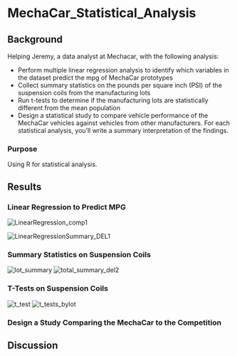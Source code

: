 # MechaCar_Statistical_Analysis

## Background
Helping Jeremy, a data analyst at Mechacar, with the following analysis:
* Perform multiple linear regression analysis to identify which variables in the dataset predict the mpg of MechaCar prototypes
* Collect summary statistics on the pounds per square inch (PSI) of the suspension coils from the manufacturing lots
* Run t-tests to determine if the manufacturing lots are statistically different from the mean population
* Design a statistical study to compare vehicle performance of the MechaCar vehicles against vehicles from other manufacturers. For each statistical analysis, you’ll write a summary interpretation of the findings.

### Purpose
Using R for statistical analysis.

## Results

### Linear Regression to Predict MPG
![LinearRegression_comp1](https://user-images.githubusercontent.com/105028515/200157108-31a78ebe-862c-45de-877f-53fd31fe61e7.png)

![LinearRegressionSummary_DEL1](https://user-images.githubusercontent.com/105028515/200157110-b070af1d-6e57-4b23-9d2a-4893d1e9e21d.png)

### Summary Statistics on Suspension Coils
![lot_summary](https://user-images.githubusercontent.com/105028515/200157174-ad94072f-5ce2-4c38-8030-fff8fd353ec4.png)
![total_summary_del2](https://user-images.githubusercontent.com/105028515/200157176-b27541ca-8a99-478c-8ecf-658b3d74fe73.png)


### T-Tests on Suspension Coils
![t_test](https://user-images.githubusercontent.com/105028515/200157115-9022e831-4f5e-4bee-b727-d7c49165f4ee.png)
![t_tests_bylot](https://user-images.githubusercontent.com/105028515/200157118-8d7bbe0e-b72f-474a-8274-f876a08a955f.png)


### Design a Study Comparing the MechaCar to the Competition




## Discussion
